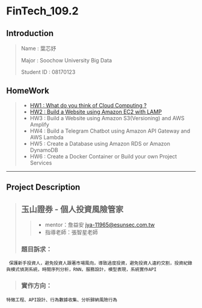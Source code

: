 # FinTech_109.2
## Introduction
>  Name : 葉芯妤
>  
>  Major : Soochow University Big Data
>  
>  Student ID : 08170123
## HomeWork

> * [HW1 : What do you think of Cloud Computing ?](https://github.com/Katrina00/FinTech/blob/main/HW1/HW1.md)
> * [HW2 : Build a Website using Amazon EC2 with LAMP](https://youtu.be/XJgfqAS-yCE)
> * HW3 : Build a Website using Amazon S3(Versioning) and AWS Amplify
> * HW4 : Build a Telegram Chatbot using Amazon API Gateway and AWS Lambda
> * HW5 : Create a Database using Amazon RDS or Amazon DynamoDB
> * HW6 : Create a Docker Container or Build your own Project Services

---
## Project Description
> ## 玉山證券 - 個人投資風險管家
>> * mentor：詹益安 <jya-11965@esunsec.com.tw>
>> * 指導老師：張智星老師
> 
> ### 題目訴求：
     保護新手投資人，避免投資人跟著市場風向，導致過度投資，避免投資人違約交割，投資紀錄與模式偵測系統，時間序列分析，RNN，服務設計，模型表現，系統實作API
> ### 實作方向：
    特徵工程、API設計、行為數據收集、分析歸納風險行為


